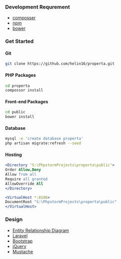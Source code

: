 ### Development Requrement
* [composser](https://getcomposer.org)
* [npm](https://www.npmjs.com)
* [bower](bower.io/)

### Get Started
#### Git
```Bash
git clone https://github.com/helin16/properta.git
```
#### PHP Packages
```Bash
cd properta
compossor install
```
#### Front-end Packages
```Bash
cd public
bower install
```
#### Database
```Bash
mysql -e 'create database properta'
php artisan migrate:refresh --seed
```
#### Hosting
```Apache
<Directory "S:\PhpstormProjects\properta\public">
Order Allow,Deny
Allow from all 
Require all granted
AllowOverride All
</Directory>

<VirtualHost *:8106>   
DocumentRoot "S:\PhpstormProjects\properta\public" 
</VirtualHost>
```
### Design
* [Entity Relationship Diagram](https://drive.google.com/file/d/0Bxgq42UyfKTIV2FSb09KU3Vycms/view?usp=sharing)
* [Laravel](laravel.com)
* [Bootstrap](laravel.com)
* [jQuery](https://jquery.com)
* [Mustache](https://mustache.github.io)
